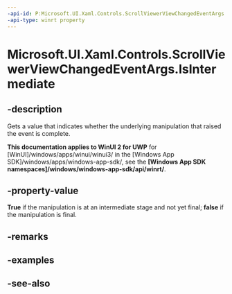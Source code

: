 ```yaml
---
-api-id: P:Microsoft.UI.Xaml.Controls.ScrollViewerViewChangedEventArgs.IsIntermediate
-api-type: winrt property
---
```


<!-- Property syntax
public bool IsIntermediate { get; }
-->

# Microsoft.UI.Xaml.Controls.ScrollViewerViewChangedEventArgs.IsIntermediate

## -description
Gets a value that indicates whether the underlying manipulation that raised the event is complete.

**This documentation applies to WinUI 2 for UWP** for [WinUI]/windows/apps/winui/winui3/ in the [Windows App SDK]/windows/apps/windows-app-sdk/, see the **[Windows App SDK namespaces]/windows/windows-app-sdk/api/winrt/**.

## -property-value
**True** if the manipulation is at an intermediate stage and not yet final; **false** if the manipulation is final.

## -remarks

## -examples

## -see-also

